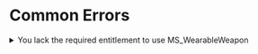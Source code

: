 # Common Errors

<details>

<summary>You lack the required entitlement to use MS_WearableWeapon</summary>

<img src="../../.gitbook/assets/image_2023-05-23_053137681.png" alt="" data-size="original">

This message indicates that you do not have permission to launch the Wearable Weapons resource.

The causes can be multiple. We therefore advise you to check these different points :&#x20;

* The Patreon key listed in your server.cfg does not contain a typing error.
* The Patreon key listed in your server.cfg belongs to the FiveM account that was used to purchase our resource.
* The resource has been successfully purchased in our shop.
* The Patreon key linked to my server belongs to me and does not belong to the host of my server.

However, we would like to warn you about this last point. Hosts offering Patreons keys in their offers are rarely trustworthy. This will also block the use of any resource protected by FiveM's Escrow system, without exception. We can only strongly advise you to use your own Patreon keys.

</details>
